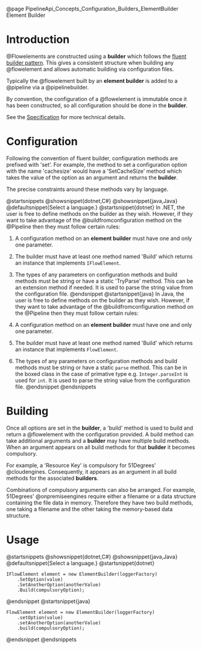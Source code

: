 @page PipelineApi_Concepts_Configuration_Builders_ElementBuilder Element Builder

# Introduction

@Flowelements are constructed using a **builder** which follows the
[fluent builder pattern](https://en.wikipedia.org/wiki/Fluent_interface).
This gives a consistent structure when building any @flowelement and allows
automatic building via configuration files.

Typically the @flowelement built by an **element builder** is added to a @pipeline
via a @pipelinebuilder.

By convention, the configuration of a @flowelement is immutable once it has been
constructed, so all configuration should be done in the **builder**.

See the
[Specification](https://github.com/51Degrees/specifications/blob/main/pipeline-specification/features/pipeline-configuration.md#)
for more technical details.

# Configuration

Following the convention of fluent builder, configuration methods are prefixed with 'set'. For example,
the method to set a configuration option with the name 'cachesize' would have a 'SetCacheSize' method which
takes the value of the option as an argument and returns the **builder**.

The precise constraints around these methods vary by language.

@startsnippets
@showsnippet{dotnet,C#}
@showsnippet{java,Java}
@defaultsnippet{Select a language.}
@startsnippet{dotnet}
In .NET, the user is free to define methods on the builder as they wish.
However, if they want to take advantage of the @buildfromconfiguration method on the @Pipeline then they must 
follow certain rules:

1. A configuration method on an **element builder** must have one and only one parameter.
2. The builder must have at least one method named 'Build' which returns an instance that implements `IFlowElement`.
3. The types of any parameters on configuration methods and build methods must be string or have a static 
'TryParse' method. This can be an extension method if needed. It is used to parse the string value from the 
configuration file.
@endsnippet
@startsnippet{java}
In Java, the user is free to define methods on the builder as they wish.
However, if they want to take advantage of the @buildfromconfiguration method on the @Pipeline then they must 
follow certain rules:

1. A configuration method on an **element builder** must have one and only one parameter.
2. The builder must have at least one method named 'Build' which returns an instance that implements `FlowElement`.
3. The types of any parameters on configuration methods and build methods must be string or have a static `parse` method. This can be in the boxed class in the case of primative type e.g. `Integer.parseInt` is used for `int`. It is used to parse the string value from the configuration file.
@endsnippet
@endsnippets

# Building

Once all options are set in the **builder**, a 'build' method is used to build and return a @flowelement
with the configuration provided. 
A build method can take additional arguments and a **builder** may have multiple build methods.
When an argument appears on all build methods for that **builder** it becomes compulsory.

For example, a 'Resource Key' is compulsory for 51Degrees' @cloudengines. Consequently, it appears as 
an argument in all build methods for the associated **builders**.

Combinations of compulsory arguments can also be arranged. For example, 51Degrees' @onpremiseengines 
require either a filename or a data structure containing the file data in memory.
Therefore they have two build methods, one taking a filename and the other taking the memory-based
data structure.

# Usage

@startsnippets
@showsnippet{dotnet,C#}
@showsnippet{java,Java}
@defaultsnippet{Select a language.}
@startsnippet{dotnet}
```{cs}
IFlowElement element = new ElementBuilder(loggerFactory)
    .SetOption(value)
    .SetAnotherOption(anotherValue)
    .Build(compulsoryOption);
```
@endsnippet
@startsnippet{java}
```{java}
FlowElement element = new ElementBuilder(loggerFactory)
    .setOption(value)
    .setAnotherOption(anotherValue)
    .build(compulsoryOption);
```
@endsnippet
@endsnippets
